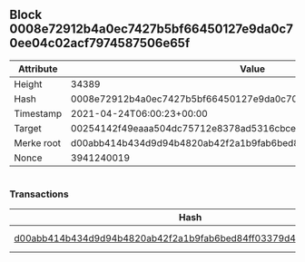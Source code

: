 ## Block 0008e72912b4a0ec7427b5bf66450127e9da0c70ee04c02acf7974587506e65f

Attribute | Value
--- | ---
Height | 34389
Hash | 0008e72912b4a0ec7427b5bf66450127e9da0c70ee04c02acf7974587506e65f
Timestamp | 2021-04-24T06:00:23+00:00
Target | 00254142f49eaaa504dc75712e8378ad5316cbcead634704b3734b6271167cc4
Merke root | d00abb414b434d9d94b4820ab42f2a1b9fab6bed84ff03379d478f23811425fd
Nonce | 3941240019

```

```

### Transactions

Hash | Amount
--- | ---
[d00abb414b434d9d94b4820ab42f2a1b9fab6bed84ff03379d478f23811425fd](d00abb414b434d9d94b4820ab42f2a1b9fab6bed84ff03379d478f23811425fd.md) | 10.00000000 SKEPTI 
